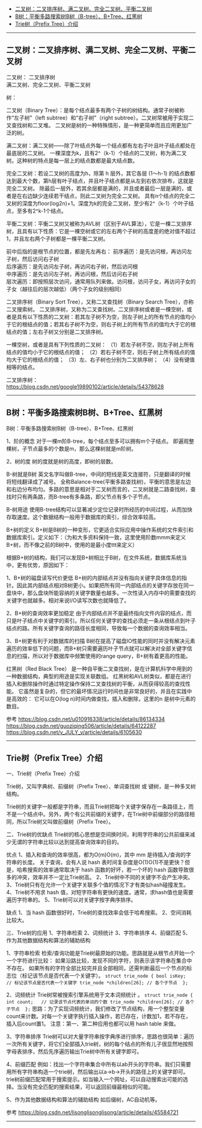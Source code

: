 - [二叉树：二叉排序树、满二叉树、完全二叉树、平衡二叉树](#二叉树：二叉排序树、满二叉树、完全二叉树、平衡二叉树)
- [B树：平衡多路搜索树B树（B-tree）、B+Tree、红黑树](#B树：平衡多路搜索树B树、B+Tree、红黑树)
- [Trie树（Prefix Tree）介绍](#Trie树（Prefix-Tree）介绍)

---------------------------------------------------------------------------------------------------------------------

## 二叉树：二叉排序树、满二叉树、完全二叉树、平衡二叉树

二叉树：
二叉排序树  
满二叉树、完全二叉树、平衡二叉树  


树：

二叉树（Binary Tree）：是每个结点最多有两个子树的树结构。通常子树被称作“左子树”（left subtree）和“右子树”（right subtree）。二叉树常被用于实现二叉查找树和二叉堆。
    二叉树是树的一种特殊情形，是一种更简单而且应用更加广泛的树。

满二叉树：满二叉树——除了叶结点外每一个结点都有左右子叶且叶子结点都处在最底层的二叉树。
    一棵深度为k，且有2^（k-1）个结点的二叉树，称为满二叉树。这种树的特点是每一层上的结点数都是最大结点数。

完全二叉树：若设二叉树的高度为h，除第 h 层外，其它各层 (1～h-1) 的结点数都达到最大个数，第h层有叶子结点，并且叶子结点都是从左到右依次排布，这就是完全二叉树。
    除最后一层外，若其余层都是满的，并且或者最后一层是满的，或者是在右边缺少连续若干结点，则此二叉树为完全二叉树。
    具有n个结点的完全二叉树的深度为floor(log2n)+1。深度为k的完全二叉树，至少有2^（k-1）个叶子结点，至多有2^k-1个结点。
    
平衡二叉树：平衡二叉树又被称为AVL树（区别于AVL算法），它是一棵二叉排序树，且具有以下性质：它是一棵空树或它的左右两个子树的高度差的绝对值不超过1，并且左右两个子树都是一棵平衡二叉树。



前中后指的是根节点的位置，都是先左再右：
前序遍历：是先访问根，再访问左子树，然后访问右子树  
后序遍历：是先访问左子树，再访问右子树，然后访问根  
中序遍历：是先访问左子树，再访问根，然后访问右子树  
层次遍历：即按照层次访问，通常用队列来做。访问根，访问子女，再访问子女的子女（越往后的层次越低）（两个子女的级别相同）


二叉排序树（Binary Sort Tree），又称二叉查找树（Binary Search Tree），亦称二叉搜索树。
二叉排序树，又称为二叉查找树。二叉排序树或者是一棵空树，或者是具有以下性质的二叉树：若其左子树不为空，则左子树上的所有节点的值均小于它的根结点的值；若其右子树不为空，则右子树上的所有节点的值均大于它的根结点的值；左右子树又分别是二叉排序树。

一棵空树，或者是具有下列性质的二叉树：
（1）若左子树不空，则左子树上所有结点的值均小于它的根结点的值；
（2）若右子树不空，则右子树上所有结点的值均大于它的根结点的值；
（3）左、右子树也分别为二叉排序树；
（4）没有键值相等的结点。



二叉排序树：
https://blog.csdn.net/google19890102/article/details/54378628



---------------------------------------------------------------------------------------------------------------------
## B树：平衡多路搜索树B树、B+Tree、红黑树

B树：平衡多路搜索树B树（B-tree）、B+Tree、红黑树

1、阶的概念
    对于一棵m阶B-tree，每个结点至多可以拥有m个子结点。
    即遍观整棵树，子节点最多的个数是m，那么这棵树就是m阶树。

2、树的度
    树的度就是树的高度，即树的层数。


B-树就是B树
英文名字叫做B-tree，中间的短线是英文连接符，只是翻译的时候将短线翻译成了减号。
全称Balance-tree(平衡多路查找树)，平衡的意思是左边和右边分布均匀。多路的意思是相对于二叉树而言的，二叉树就是二路查找树，查找时只有两条路，而B-tree有多条路，即父节点有多个子节点。

B-树用途
使用B-tree结构可以显著减少定位记录时所经历的中间过程，从而加快存取速度。这个数据结构一般用于数据库的索引，综合效率较高。




B+树的定义
B+树是B树的一种变形，它更适合实际应用中操作系统的文件索引和数据库索引。定义如下：（为和大多资料保持一致，这里使用阶数mmm来定义B+树，而不像之前的B树中，使用的是最小度ttt来定义）

根据B+树的结构，我们可以发现B+树相比于B树，在文件系统，数据库系统当中，更有优势，原因如下：

1、B+树的磁盘读写代价更低
    B+树的内部结点并没有指向关键字具体信息的指针。因此其内部结点相对B树更小。如果把所有同一内部结点的关键字存放在同一盘块中，那么盘块所能容纳的关键字数量也越多。一次性读入内存中的需要查找的关键字也就越多。相对来说I/O读写次数也就降低了。

2、B+树的查询效率更加稳定
    由于内部结点并不是最终指向文件内容的结点，而只是叶子结点中关键字的索引。所以任何关键字的查找必须走一条从根结点到叶子结点的路。所有关键字查询的路径长度相同，导致每一个数据的查询效率相当。

3、B+树更有利于对数据库的扫描
    B树在提高了磁盘IO性能的同时并没有解决元素遍历的效率低下的问题，而B+树只需要遍历叶子节点就可以解决对全部关键字信息的扫描，所以对于数据库中频繁使用的range query，B+树有着更高的性能。




红黑树（Red Black Tree） 是一种自平衡二叉查找树，是在计算机科学中用到的一种数据结构，典型的用途是实现关联数组。
红黑树和AVL树类似，都是在进行插入和删除操作时通过特定操作保持二叉查找树的平衡，从而获得较高的查找性能。
它虽然是复杂的，但它的最坏情况运行时间也是非常良好的，并且在实践中是高效的： 它可以在O(log n)时间内做查找，插入和删除，这里的n 是树中元素的数目。



参考
https://blog.csdn.net/u010916338/article/details/86134334
https://blog.csdn.net/guoziqing506/article/details/64122287
https://blog.csdn.net/v_JULY_v/article/details/6105630



---------------------------------------------------------------------------------------------------------------------
## Trie树（Prefix Tree）介绍


一、Trie树（Prefix Tree）介绍

Trie树，又叫字典树、前缀树（Prefix Tree）、单词查找树 或 键树，是一种多叉树结构。

Trie树的关键字一般都是字符串，而且Trie树把每个关键字保存在一条路径上，而不是一个结点中。另外，两个有公共前缀的关键字，在Trie树中前缀部分的路径相同，所以Trie树又叫做前缀树（Prefix Tree）。



二、Trie树的优缺点
Trie树的核心思想是空间换时间，利用字符串的公共前缀来减少无谓的字符串比较以达到提高查询效率的目的。

优点
1、插入和查询的效率很高，都为O(m)O(m)，其中 mm 是待插入/查询的字符串的长度。
    关于查询，会有人说 hash 表时间复杂度是O(1)O(1)不是更快？但是，哈希搜索的效率通常取决于 hash 函数的好坏，若一个坏的 hash 函数导致很多的冲突，效率并不一定比Trie树高。
2、Trie树中不同的关键字不会产生冲突。
3、Trie树只有在允许一个关键字关联多个值的情况下才有类似hash碰撞发生。
4、Trie树不用求 hash 值，对短字符串有更快的速度。通常，求hash值也是需要遍历字符串的。
5、Trie树可以对关键字按字典序排序。

缺点
1、当 hash 函数很好时，Trie树的查找效率会低于哈希搜索。
2、空间消耗比较大。



三、Trie树的应用
1、字符串检索
2、词频统计
3、字符串排序
4、前缀匹配
5、作为其他数据结构和算法的辅助结构


1、字符串检索
    检索/查询功能是Trie树最原始的功能。思路就是从根节点开始一个一个字符进行比较：
    如果沿路比较，发现不同的字符，则表示该字符串在集合中不存在。
    如果所有的字符全部比较完并且全部相同，还需判断最后一个节点的标志位（标记该节点是否代表一个关键字）。
    ```
    struct trie_node
    {
        bool isKey;   // 标记该节点是否代表一个关键字
        trie_node *children[26]; // 各个子节点 
    };
    ```

2、词频统计
    Trie树常被搜索引擎系统用于文本词频统计 。
    ```
    struct trie_node
    {
        int count;   // 记录该节点代表的单词的个数
        trie_node *children[26]; // 各个子节点 
    };
    ```
    思路：为了实现词频统计，我们修改了节点结构，用一个整型变量count来计数。对每一个关键字执行插入操作，若已存在，计数加1，若不存在，插入后count置1。
   注意：第一、第二种应用也都可以用 hash table 来做。

3、字符串排序
    Trie树可以对大量字符串按字典序进行排序，思路也很简单：遍历一次所有关键字，将它们全部插入trie树，树的每个结点的所有儿子很显然地按照字母表排序，然后先序遍历输出Trie树中所有关键字即可。

4、前缀匹配
    例如：找出一个字符串集合中所有以ab开头的字符串。我们只需要用所有字符串构造一个trie树，然后输出以a->b->开头的路径上的关键字即可。
    trie树前缀匹配常用于搜索提示。如当输入一个网址，可以自动搜索出可能的选择。当没有完全匹配的搜索结果，可以返回前缀最相似的可能。

5、作为其他数据结构和算法的辅助结构
如后缀树，AC自动机等。




参考
https://blog.csdn.net/lisonglisonglisong/article/details/45584721

---------------------------------------------------------------------------------------------------------------------



